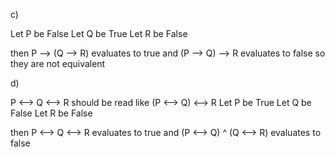 c)

Let P be False
Let Q be True
Let R be False

then P --> (Q --> R) evaluates to true
and (P --> Q) --> R evaluates to false
so they are not equivalent

d)

P <--> Q <--> R should be read like (P <--> Q) <--> R
Let P be True
Let Q be False
Let R be False

then P <--> Q <--> R evaluates to true
and (P <--> Q) ^ (Q <--> R) evaluates to false